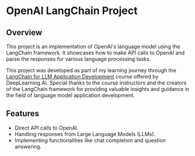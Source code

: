 # OpenAI LangChain Project

## Overview
This project is an implementation of OpenAI's language model using the LangChain framework. It showcases how to make API calls to OpenAI and parse the responses for various language processing tasks.

This project was developed as part of my learning journey through the [LangChain for LLM Application Development](https://learn.deeplearning.ai/courses/langchain) course offered by DeepLearning.AI. Special thanks to the course instructors and the creators of the LangChain framework for providing valuable insights and guidance in the field of language model application development.

## Features
- Direct API calls to OpenAI.
- Handling responses from Large Language Models (LLMs).
- Implementing functionalities like chat completion and question answering.

